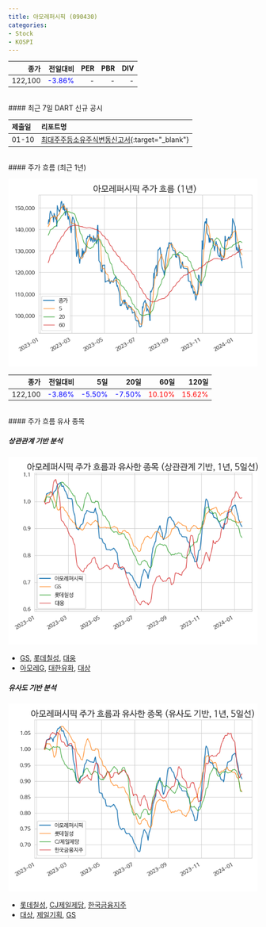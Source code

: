 ```yaml
---
title: 아모레퍼시픽 (090430)
categories:
- Stock
- KOSPI
---
```


|**종가**|**전일대비**|**PER**|**PBR**|**DIV**|
|---:|-------:|--:|--:|--:|
|122,100|<span style="color: blue">-3.86%</span>|-|-|-|

<!-- more -->

<br>
#### 최근 7일 DART 신규 공시


|**제출일**|**리포트명**|
|:-----|:-------|
|01-10|[최대주주등소유주식변동신고서](https://dart.fss.or.kr/dsaf001/main.do?rcpNo=20240110800249){:target="_blank"}|

<br>
#### 주가 흐름 (최근 1년)

![090430](/assets/images/stock/090430.png)

|**종가**|**전일대비**|**5일**|**20일**|**60일**|**120일**|
|---:|-------:|--:|---:|---:|----:|
|122,100|<span style="color: blue">-3.86%</span>|<span style="color: blue">-5.50%</span>|<span style="color: blue">-7.50%</span>|<span style="color: red">10.10%</span>|<span style="color: red">15.62%</span>|

<br>
#### 주가 흐름 유사 종목

##### 상관관계 기반 분석

![090430](/assets/images/stock/090430_corr.png)
- [GS](/078930/), [롯데칠성](/005300/), [대웅](/003090/)
- [아모레G](/002790/), [대한유화](/006650/), [대상](/001680/)

##### 유사도 기반 분석

![090430](/assets/images/stock/090430_sim.png)
- [롯데칠성](/005300/), [CJ제일제당](/097950/), [한국금융지주](/071050/)
- [대상](/001680/), [제일기획](/030000/), [GS](/078930/)